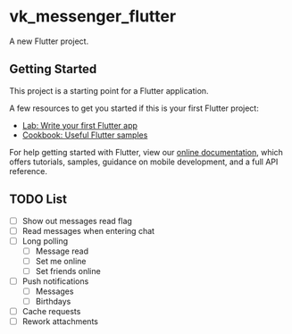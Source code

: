 # vk_messenger_flutter

A new Flutter project.

## Getting Started

This project is a starting point for a Flutter application.

A few resources to get you started if this is your first Flutter project:

- [Lab: Write your first Flutter app](https://flutter.dev/docs/get-started/codelab)
- [Cookbook: Useful Flutter samples](https://flutter.dev/docs/cookbook)

For help getting started with Flutter, view our
[online documentation](https://flutter.dev/docs), which offers tutorials,
samples, guidance on mobile development, and a full API reference.

## TODO List

- [ ] Show out messages read flag
- [ ] Read messages when entering chat
- [ ] Long polling
  - [ ] Message read
  - [ ] Set me online
  - [ ] Set friends online
- [ ] Push notifications
  - [ ] Messages
  - [ ] Birthdays
- [ ] Cache requests
- [ ] Rework attachments